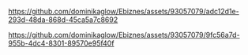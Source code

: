 

https://github.com/dominikaglow/Ebiznes/assets/93057079/adc12d1e-293d-48da-868d-45ca5a7c8692



https://github.com/dominikaglow/Ebiznes/assets/93057079/9fc56a7d-955b-4dc4-8301-89570e95f40f


